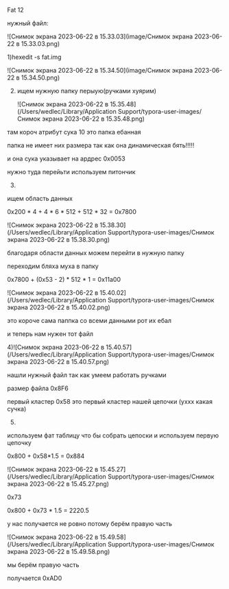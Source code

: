 Fat 12

нужный файл:

![Снимок экрана 2023-06-22 в 15.33.03](image/Снимок экрана 2023-06-22 в 15.33.03.png)



1)hexedit -s fat.img

![Снимок экрана 2023-06-22 в 15.34.50](image/Снимок экрана 2023-06-22 в 15.34.50.png)



2) ищем нужную папку перыую(ручками хуярим)

   ![Снимок экрана 2023-06-22 в 15.35.48](/Users/wedlec/Library/Application Support/typora-user-images/Снимок экрана 2023-06-22 в 15.35.48.png)

там короч атрибут сука 10 это папка ебанная

папка не имеет них размера так как она динамическая бять!!!!!

и она сука указывает на ардрес 0x0053

нужно туда перейьти используем питончик

3)

ищем область данных

0x200 * 4 + 4 * 6 * 512 + 512 * 32  = 0x7800

![Снимок экрана 2023-06-22 в 15.38.30](/Users/wedlec/Library/Application Support/typora-user-images/Снимок экрана 2023-06-22 в 15.38.30.png)

благодаря области данных можем перейти в нужную папку 

переходим бляха муха в папку 

0x7800 + (0x53 - 2) * 512 * 1 = 0x11a00 

![Снимок экрана 2023-06-22 в 15.40.02](/Users/wedlec/Library/Application Support/typora-user-images/Снимок экрана 2023-06-22 в 15.40.02.png)

это короче сама паппка со всеми данными рот их ебал

и теперь нам нужен тот файл 

4)![Снимок экрана 2023-06-22 в 15.40.57](/Users/wedlec/Library/Application Support/typora-user-images/Снимок экрана 2023-06-22 в 15.40.57.png)

нашли нужный файл так как умеем работать ручками

размер файла 0x8F6

первый кластер 0х58 это первый кластер нашей цепочки (уххх какая сучка)

5)

используем фат таблицу что бы собрать цепоски и используем первую цепочку

0x800 + 0x58*1.5 = 0x884 

![Снимок экрана 2023-06-22 в 15.45.27](/Users/wedlec/Library/Application Support/typora-user-images/Снимок экрана 2023-06-22 в 15.45.27.png)

0х73



0x800 + 0x73 * 1.5 = 2220.5

у нас получается не ровно потому берём правую часть

![Снимок экрана 2023-06-22 в 15.49.58](/Users/wedlec/Library/Application Support/typora-user-images/Снимок экрана 2023-06-22 в 15.49.58.png)

 мы берём правую часть

получается 0хAD0